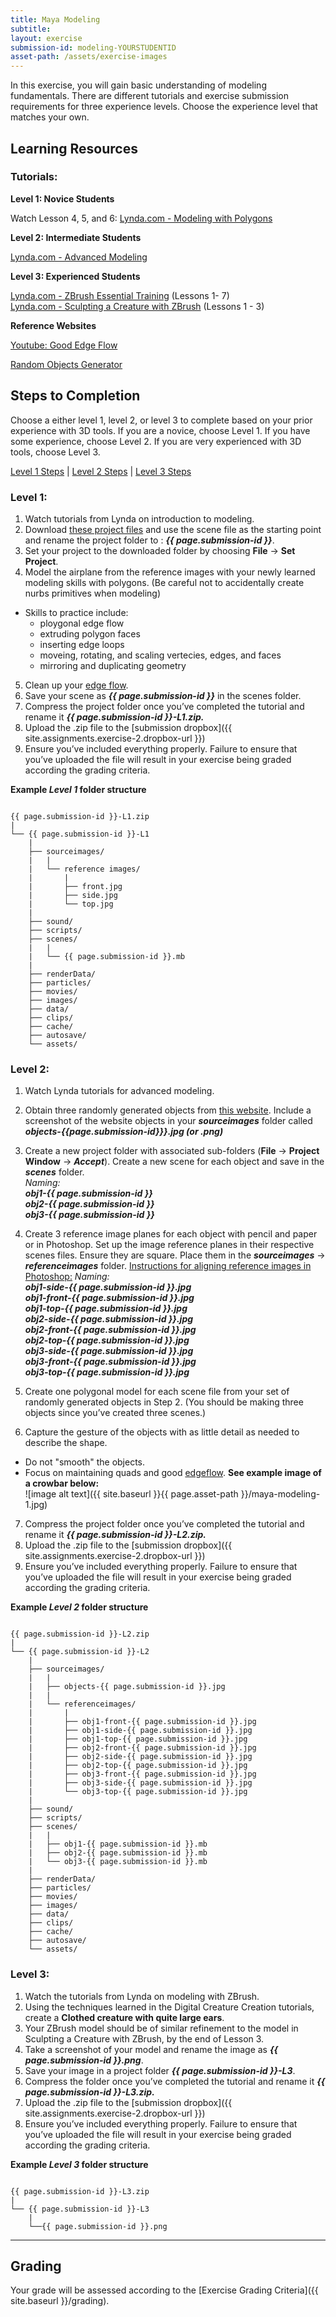 ```yaml
---
title: Maya Modeling
subtitle: 
layout: exercise
submission-id: modeling-YOURSTUDENTID
asset-path: /assets/exercise-images
---
```


In this exercise, you will gain basic understanding of modeling fundamentals. There are different tutorials and exercise submission requirements for three experience levels. Choose the experience level that matches your own.

## Learning Resources

### Tutorials:

**Level 1: Novice Students**

Watch Lesson 4, 5, and 6: [Lynda.com - Modeling with Polygons](https://www.lynda.com/Maya-tutorials/Maya-2017-Essential-Training/432363-2.html?srchtrk=index%3a1%0alinktypeid%3a2%0aq%3amaya+2017+modeling%0apage%3a1%0as%3arelevance%0asa%3atrue%0aproducttypeid%3a2)

**Level 2: Intermediate Students**

[Lynda.com - Advanced Modeling](https://www.lynda.com/Maya-tutorials/Maya-Advanced-Modeling/622047-2.html?org=psu.edu)

**Level 3: Experienced Students**

[Lynda.com - ZBrush Essential Training](https://www.lynda.com/ZBrush-4-tutorials/Essential-Training/76980-2.html?org=psu.edu) (Lessons 1- 7)  
[Lynda.com - Sculpting a Creature with ZBrush](https://www.lynda.com/Photoshop-tutorials/Welcome/366834/386733-4.html?org=psu.edu) (Lessons 1 - 3)  

**Reference Websites**

[Youtube: Good Edge Flow](https://www.youtube.com/watch?v=Lip59doQQRk)

[Random Objects Generator](http://www.randomlists.com/things)

## Steps to Completion

Choose a either level 1, level 2, or level 3 to complete based on your prior experience with 3D tools. If you are a novice, choose Level 1. If you have some experience, choose Level 2. If you are very experienced with 3D tools, choose Level 3.

[Level 1 Steps](#level-1) | [Level 2 Steps](#level-2) | [Level 3 Steps](#level-3)

### <a name="level-1"></a>Level 1:

1. Watch tutorials from Lynda on introduction to modeling.
2. Download [these project files](https://drive.google.com/file/d/194-L3lZRCvcHYssHXoXKl36aOBtGydNn/view?usp=sharing) and use the scene file as the starting point and rename the project folder to : **_{{ page.submission-id }}_**.
3. Set your project to the downloaded folder by choosing **File** → **Set Project**.
4. Model the airplane from the reference images with your newly learned modeling skills with polygons. (Be careful not to accidentally create nurbs primitives when modeling)
  - Skills to practice include:
     - ploygonal edge flow
     - extruding polygon faces
     - inserting edge loops
     - moveing, rotating, and scaling vertecies, edges, and faces
     - mirroring and duplicating geometry
5. Clean up your [edge flow](https://www.youtube.com/watch?v=Lip59doQQRk).
5. Save your scene as **_{{ page.submission-id }}_** in the scenes folder.
6. Compress the project folder once you’ve completed the tutorial and rename it **_{{ page.submission-id }}-L1.zip._**
7. Upload the .zip file to the [submission dropbox]({{ site.assignments.exercise-2.dropbox-url }})
8. Ensure you’ve included everything properly. Failure to ensure that you’ve uploaded the file will result in your exercise being graded according the grading criteria.

**Example _Level 1_ folder structure**

```

{{ page.submission-id }}-L1.zip
|
└── {{ page.submission-id }}-L1
    |
    ├── sourceimages/
    |   |
    |   └── reference images/
    |       |
    |       ├── front.jpg
    |       ├── side.jpg
    |       └── top.jpg
    |
    ├── sound/
    ├── scripts/
    ├── scenes/
    |   |
    |   └── {{ page.submission-id }}.mb
    |
    ├── renderData/
    ├── particles/
    ├── movies/
    ├── images/
    ├── data/
    ├── clips/
    ├── cache/
    ├── autosave/
    └── assets/

```

### <a name="level-2"></a>Level 2:

1. Watch Lynda tutorials for advanced modeling.
2. Obtain three randomly generated objects from [this website](http://www.randomlists.com/things). Include a screenshot of the website objects in your **_sourceimages_** folder called **_objects-{{page.submission-id}}}.jpg (or .png)_**
3. Create a new project folder with associated sub-folders (**File** → **Project Window** → **_Accept_**). Create a new scene for each object and save in the **_scenes_** folder.  
  *Naming:*  
  **_obj1-{{ page.submission-id }}_**  
  **_obj2-{{ page.submission-id }}_**  
  **_obj3-{{ page.submission-id }}_**  

4. Create 3 reference image planes for each object with pencil and paper or in Photoshop. Set up the image reference planes in their respective scenes files. Ensure they are square. Place them in the **_sourceimages_** → **_referenceimages_** folder. [Instructions for aligning reference images in Photoshop:](https://app.pluralsight.com/player?course=beginners-guide-image-planes-maya-70&author=kyle-green&name=beginners-guide-image-planes-maya-70-m2&clip=0&mode=live)
  *Naming:*  
  **_obj1-side-{{ page.submission-id }}.jpg_**  
  **_obj1-front-{{ page.submission-id }}.jpg_**  
  **_obj1-top-{{ page.submission-id }}.jpg_**  
  **_obj2-side-{{ page.submission-id }}.jpg_**  
  **_obj2-front-{{ page.submission-id }}.jpg_**  
  **_obj2-top-{{ page.submission-id }}.jpg_**  
  **_obj3-side-{{ page.submission-id }}.jpg_**  
  **_obj3-front-{{ page.submission-id }}.jpg_**  
  **_obj3-top-{{ page.submission-id }}.jpg_**  

5. Create one polygonal model for each scene file from your set of randomly generated objects in Step 2. (You should be making three objects since you’ve created three scenes.)
6. Capture the gesture of the objects with as little detail as needed to describe the shape.
  - Do not "smooth" the objects.
  - Focus on maintaining quads and good [edgeflow](https://www.youtube.com/watch?v=Lip59doQQRk).
    **See example image of a crowbar below:**  
    ![image alt text]({{ site.baseurl }}{{ page.asset-path }}/maya-modeling-1.jpg)  

7. Compress the project folder once you’ve completed the tutorial and rename it **_{{ page.submission-id }}-L2.zip._**
8. Upload the .zip file to the [submission dropbox]({{ site.assignments.exercise-2.dropbox-url }})
9. Ensure you’ve included everything properly. Failure to ensure that you’ve uploaded the file will result in your exercise being graded according the grading criteria.

**Example _Level 2_ folder structure**

```

{{ page.submission-id }}-L2.zip
|
└── {{ page.submission-id }}-L2
    |
    ├── sourceimages/
    |   |
    |   ├── objects-{{ page.submission-id }}.jpg
    |   |
    |   └── referenceimages/
    |       |
    |       ├── obj1-front-{{ page.submission-id }}.jpg
    |       ├── obj1-side-{{ page.submission-id }}.jpg
    |       ├── obj1-top-{{ page.submission-id }}.jpg
    |       ├── obj2-front-{{ page.submission-id }}.jpg
    |       ├── obj2-side-{{ page.submission-id }}.jpg
    |       ├── obj2-top-{{ page.submission-id }}.jpg
    |       ├── obj3-front-{{ page.submission-id }}.jpg
    |       ├── obj3-side-{{ page.submission-id }}.jpg
    |       └── obj3-top-{{ page.submission-id }}.jpg
    |
    ├── sound/
    ├── scripts/
    ├── scenes/
    |   |
    |   ├── obj1-{{ page.submission-id }}.mb
    |   ├── obj2-{{ page.submission-id }}.mb
    |   └── obj3-{{ page.submission-id }}.mb
    |
    ├── renderData/
    ├── particles/
    ├── movies/
    ├── images/
    ├── data/
    ├── clips/
    ├── cache/
    ├── autosave/
    └── assets/

```

### <a name="level-3"></a>Level 3:

1. Watch the tutorials from Lynda on modeling with ZBrush.
2. Using the techniques learned in the Digital Creature Creation tutorials, create a **Clothed creature with quite large ears**.
3. Your ZBrush model should be of similar refinement to the model in Sculpting a Creature with ZBrush, by the end of Lesson 3.
4. Take a screenshot of your model and rename the image as **_{{ page.submission-id }}.png_**.
5. Save your image in a project folder **_{{ page.submission-id }}-L3_**.
6. Compress the folder once you’ve completed the tutorial and rename it **_{{ page.submission-id }}-L3.zip._**
7. Upload the .zip file to the [submission dropbox]({{ site.assignments.exercise-2.dropbox-url }})
8. Ensure you’ve included everything properly. Failure to ensure that you’ve uploaded the file will result in your exercise being graded according the grading criteria.

**Example _Level 3_ folder structure**

```

{{ page.submission-id }}-L3.zip
|
└── {{ page.submission-id }}-L3
    |
    └──{{ page.submission-id }}.png

```

* * *

## Grading
Your grade will be assessed according to the [Exercise Grading Criteria]({{ site.baseurl }}/grading). 



